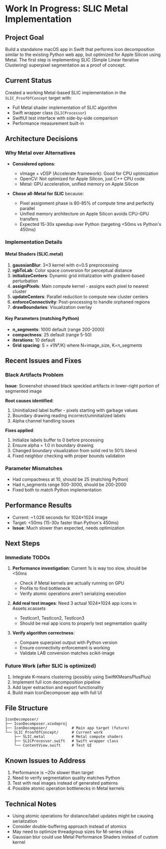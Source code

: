 # Work In Progress: SLIC Metal Implementation

## Project Goal
Build a standalone macOS app in Swift that performs icon decomposition similar to the existing Python web app, but optimized for Apple Silicon using Metal. The first step is implementing SLIC (Simple Linear Iterative Clustering) superpixel segmentation as a proof of concept.

## Current Status
Created a working Metal-based SLIC implementation in the `SLIC_ProofOfConcept` target with:
- Full Metal shader implementation of SLIC algorithm
- Swift wrapper class (`SLICProcessor`)
- SwiftUI test interface with side-by-side comparison
- Performance measurement built-in

## Architecture Decisions

### Why Metal over Alternatives
- **Considered options**:
  - vImage + vDSP (Accelerate framework): Good for CPU optimization
  - OpenCV: Not optimized for Apple Silicon, just C++ CPU code
  - Metal: GPU acceleration, unified memory on Apple Silicon

- **Chose all-Metal for SLIC** because:
  - Pixel assignment phase is 80-85% of compute time and perfectly parallel
  - Unified memory architecture on Apple Silicon avoids CPU-GPU transfers
  - Expected 15-30x speedup over Python (targeting <50ms vs Python's 450ms)

### Implementation Details

#### Metal Shaders (SLIC.metal)
1. **gaussianBlur**: 3×3 kernel with σ=0.5 preprocessing
2. **rgbToLab**: Color space conversion for perceptual distance
3. **initializeCenters**: Dynamic grid initialization with gradient-based perturbation
4. **assignPixels**: Main compute kernel - assigns each pixel to nearest cluster
5. **updateCenters**: Parallel reduction to compute new cluster centers
6. **enforceConnectivity**: Post-processing to handle orphaned regions
7. **drawBoundaries**: Visualization overlay

#### Key Parameters (matching Python)
- **n_segments**: 1000 default (range 200-2000)
- **compactness**: 25 default (range 5-50)
- **iterations**: 10 default
- **Grid spacing**: S = √(N²/K) where N=image_size, K=n_segments

## Recent Issues and Fixes

### Black Artifacts Problem
**Issue**: Screenshot showed black speckled artifacts in lower-right portion of segmented image

**Root causes identified**:
1. Uninitialized label buffer - pixels starting with garbage values
2. Boundary drawing reading incorrect/uninitialized labels
3. Alpha channel handling issues

**Fixes applied**:
1. Initialize labels buffer to 0 before processing
2. Ensure alpha = 1.0 in boundary drawing
3. Changed boundary visualization from solid red to 50% blend
4. Fixed neighbor checking with proper bounds validation

### Parameter Mismatches
- Had compactness at 10, should be 25 (matching Python)
- Had n_segments range 500-3000, should be 200-2000
- Fixed both to match Python implementation

## Performance Results
- Current: ~1.026 seconds for 1024×1024 image
- Target: <50ms (15-30x faster than Python's 450ms)
- **Issue**: Much slower than expected, needs optimization

## Next Steps

### Immediate TODOs
1. **Performance investigation**: Current 1s is way too slow, should be <50ms
   - Check if Metal kernels are actually running on GPU
   - Profile to find bottleneck
   - Verify atomic operations aren't serializing execution

2. **Add real test images**: Need 3 actual 1024×1024 app icons in Assets.xcassets
   - TestIcon1, TestIcon2, TestIcon3
   - Should be real app icons to properly test segmentation quality

3. **Verify algorithm correctness**:
   - Compare superpixel output with Python version
   - Ensure connectivity enforcement is working
   - Validate LAB conversion matches scikit-image

### Future Work (after SLIC is optimized)
1. Integrate K-means clustering (possibly using SwiftKMeansPlusPlus)
2. Implement full icon decomposition pipeline
3. Add layer extraction and export functionality
4. Build main IconDecomposer app with full UI

## File Structure
```
IconDecomposer/
├── IconDecomposer.xcodeproj
├── IconDecomposer/           # Main app target (future)
└── SLIC_ProofOfConcept/      # Current work
    ├── SLIC.metal            # Metal compute shaders
    ├── SLICProcessor.swift   # Swift wrapper class
    └── ContentView.swift     # Test UI
```

## Known Issues to Address
1. Performance is ~20x slower than target
2. Need to verify segmentation quality matches Python
3. Test with real images instead of generated patterns
4. Possible atomic operation bottlenecks in Metal kernels

## Technical Notes
- Using atomic operations for distance/label updates might be causing serialization
- Consider double-buffering approach instead of atomics
- May need to optimize threadgroup sizes for M-series chips
- Gaussian blur could use Metal Performance Shaders instead of custom kernel